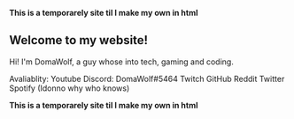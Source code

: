 **This is a temporarely site til I make my own in html**

## Welcome to my website!

Hi! I'm DomaWolf, a guy whose into tech, gaming and coding.

Avaliablity:
Youtube
Discord: DomaWolf#5464
Twitch
GitHub
Reddit
Twitter
Spotify (Idonno why who knows)

**This is a temporarely site til I make my own in html**


